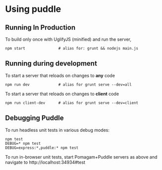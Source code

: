 # Using puddle

## Running In Production

To build only once with UglifyJS (minified) and run the server,

    npm start               # alias for: grunt && nodejs main.js

## Running during development

To start a server that reloads on changes to **any** code

    npm run dev             # alias for grunt serve --dev=all

To start a server that reloads on changes to **client** code

    npm run client-dev      # alias for grunt serve --dev=client

## Debugging Puddle

To run headless unit tests in various debug modes:

    npm test
    DEBUG=* npm test
    DEBUG=express:*,puddle:* npm test

To run in-browser unit tests, start Pomagam+Puddle servers as above and
navigate to http://localhost:34934#test
